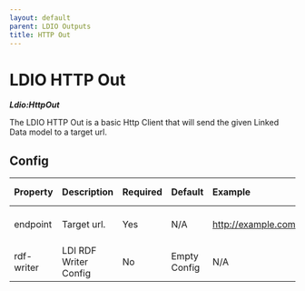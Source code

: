 ```yaml
---
layout: default
parent: LDIO Outputs
title: HTTP Out
---
```


# LDIO HTTP Out

***Ldio:HttpOut***

The LDIO HTTP Out is a basic Http Client that will send the given Linked Data model to a target url.

## Config

| Property   | Description           | Required | Default      | Example                     | Supported values                                      |
|:-----------|:----------------------|:---------|:-------------|:----------------------------|:------------------------------------------------------|
| endpoint   | Target url.           | Yes      | N/A          | http://example.com/endpoint | HTTP and HTTPS urls                                   |
| rdf-writer | LDI RDF Writer Config | No       | Empty Config | N/A                         | [LDI RDF Writer Config](../ldio-core/ldio-rdf-writer) |